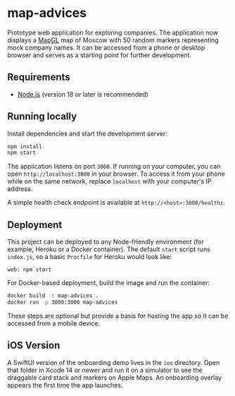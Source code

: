 # map-advices

Prototype web application for exploring companies. The application now displays
a [MapGL](https://docs.2gis.com/en/mapgl) map of Moscow with 50 random markers
representing mock company names. It can be accessed from a phone or desktop
browser and serves as a starting point for further development.

## Requirements

- [Node.js](https://nodejs.org/) (version 18 or later is recommended)

## Running locally

Install dependencies and start the development server:

```bash
npm install
npm start
```

The application listens on port `3000`. If running on your computer, you can
open `http://localhost:3000` in your browser. To access it from your phone while
on the same network, replace `localhost` with your computer's IP address.

A simple health check endpoint is available at `http://<host>:3000/healthz`.

## Deployment

This project can be deployed to any Node-friendly environment (for example,
Heroku or a Docker container). The default `start` script runs `index.js`, so a
basic `Procfile` for Heroku would look like:

```
web: npm start
```

For Docker-based deployment, build the image and run the container:

```bash
docker build -t map-advices .
docker run -p 3000:3000 map-advices
```

These steps are optional but provide a basis for hosting the app so it can be
accessed from a mobile device.

## iOS Version

A SwiftUI version of the onboarding demo lives in the `ios` directory. Open that folder in Xcode 14 or newer and run it on a simulator to see the draggable card stack and markers on Apple Maps. An onboarding overlay appears the first time the app launches.
